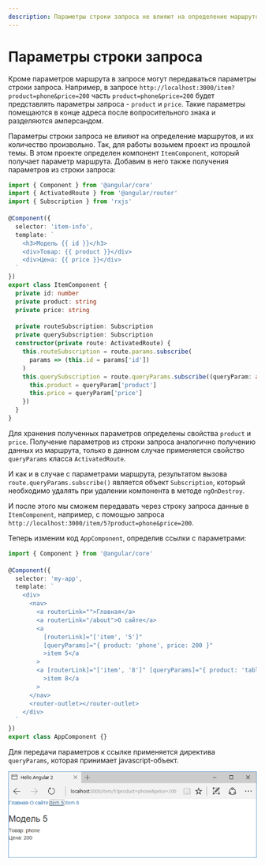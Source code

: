 ```yaml
---
description: Параметры строки запроса не влияют на определение маршрутов, и их количество произвольно
---
```


# Параметры строки запроса

Кроме параметров маршрута в запросе могут передаваться параметры строки запроса. Например, в запросе `http://localhost:3000/item?product=phone&price=200` часть `product=phone&price=200` будет представлять параметры запроса - `product` и `price`. Такие параметры помещаются в конце адреса после вопросительного знака и разделяются амперсандом.

Параметры строки запроса не влияют на определение маршрутов, и их количество произвольно. Так, для работы возьмем проект из прошлой темы. В этом проекте определен компонент `ItemComponent`, который получает параметр маршрута. Добавим в него также получения параметров из строки запроса:

```typescript
import { Component } from '@angular/core'
import { ActivatedRoute } from '@angular/router'
import { Subscription } from 'rxjs'

@Component({
  selector: 'item-info',
  template: `
    <h3>Модель {{ id }}</h3>
    <div>Товар: {{ product }}</div>
    <div>Цена: {{ price }}</div>
  `
})
export class ItemComponent {
  private id: number
  private product: string
  private price: string

  private routeSubscription: Subscription
  private querySubscription: Subscription
  constructor(private route: ActivatedRoute) {
    this.routeSubscription = route.params.subscribe(
      params => (this.id = params['id'])
    )
    this.querySubscription = route.queryParams.subscribe((queryParam: any) => {
      this.product = queryParam['product']
      this.price = queryParam['price']
    })
  }
}
```

Для хранения полученных параметров определены свойства `product` и `price`. Получение параметров из строки запроса аналогично получению данных из маршрута, только в данном случае применяется свойство `queryParams` класса `ActivatedRoute`.

И как и в случае с параметрами маршрута, результатом вызова `route.queryParams.subscribe()` является объект `Subscription`, который необходимо удалять при удалении компонента в методе `ngOnDestroy`.

И после этого мы сможем передавать через строку запроса данные в `ItemComponent`, например, с помощью запроса `http://localhost:3000/item/5?product=phone&price=200`.

Теперь изменим код `AppComponent`, определив ссылки с параметрами:

```typescript
import { Component } from '@angular/core'

@Component({
  selector: 'my-app',
  template: `
    <div>
      <nav>
        <a routerLink="">Главная</a>
        <a routerLink="/about">О сайте</a>
        <a
          [routerLink]="['item', '5']"
          [queryParams]="{ product: 'phone', price: 200 }"
          >item 5</a
        >
        <a [routerLink]="['item', '8']" [queryParams]="{ product: 'tablet' }"
          >item 8</a
        >
      </nav>
      <router-outlet></router-outlet>
    </div>
  `
})
export class AppComponent {}
```

Для передачи параметров к ссылке применяется директива `queryParams`, которая принимает javascript-объект.

![Скриншот](param-request-1.png)

